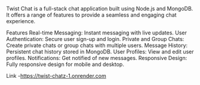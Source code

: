 Twist Chat is a full-stack chat application built using Node.js and MongoDB. It offers a range of features to provide a seamless and engaging chat experience.


Features
Real-time Messaging: Instant messaging with live updates.
User Authentication: Secure user sign-up and login.
Private and Group Chats: Create private chats or group chats with multiple users.
Message History: Persistent chat history stored in MongoDB.
User Profiles: View and edit user profiles.
Notifications: Get notified of new messages.
Responsive Design: Fully responsive design for mobile and desktop.


Link -https://twist-chatz-1.onrender.com
